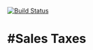 [![Build Status](https://travis-ci.org/grandbora/sales-taxes.png)](https://travis-ci.org/grandbora/sales-taxes)

#Sales Taxes
====================

<!---
link to github repository :
https://github.com/grandbora/sales-taxes
-->